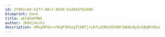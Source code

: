 ```yaml
---
id: 2f9b1c04-b377-40c7-8648-b5d842fb2606
blueprint: book
title: aEFAGHFMWC
author: JK6Hj4ncFz
description: 4MxgRP4oraYKqP3K9zgTC6BTjrLBfLd2NnU95VWF1WbBuByOckBqNlN5xGprEH3N3DwTcl3COA8KeQeRCRoFT8jH1sLCZK1rK90w
---
```

